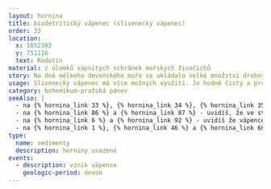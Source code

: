 ```yaml
---
layout: hornina
title: biodetritický vápenec (slivenecký vápenec)
order: 33
location:
  x: 1052302
  y: 751116 
  text: Radotín
material: z úlomků vápnitých schránek mořských živočichů
story: Na dně mělkého devonského moře se ukládalo velké množství drobných úlomků vápnitých schránek mořských živočichů.  Jejich stmelením vznikla pevná hornina - vápenec. Později, při srážce litosférických desek, bylo původní mořské dno vyzdviženo a zprohýbáno do vrás. Stalo se součástí pevniny.
usage: Slivenecký vápenec má více možných využití. Je hodně čistý a proto se hodí k výrobě vápna a dalších produktů, náročných na kvalitu suroviny. Ve směsi s méně čistými vápenci a silikátovou přísadou se používá k výrobě cementu. Slivenecký vápenec se hodí také pro kamenickou výrobu, protože po vyleštění má velice atraktivní vzhled.  V Praze a okolí jej kameníci využívali už ve středověku. Ozdobné obklady stěn, podlahy a sochy ze sliveneckého mramoru najdete na mnoha místech.
category: bohemikum-pražská pánev
seeAlso: |
  - na {% hornina_link 33 %}, {% hornina_link 34 %}, {% hornina_link 35 %}, {% hornina_link 36 %}, {% hornina_link 54 %} - tyto vápence jsou podobně staré, vznikly ve stejném moři, jen v trochu jiných podmínkách
  - na {% hornina_link 86 %} a {% hornina_link 87 %} - uvidíš, že ve stejném období vznikaly podobné vápence také na Moravě
  - na {% hornina_link 6 %} a {% hornina_link 92 %} - uvidíš že vápence vznikaly v různých obdobíh a že mohou mít mnoho podob
  - na {% hornina_link 1 %}, {% hornina_link 46 %} a {% hornina_link 68 %} - uvidíš, co s různými typy vápenců dělá metamorfóza
type:
  name: sedimenty
  description: horniny usazené
events:
  - description: vznik vápence
    geologic-period: devon
---
```


